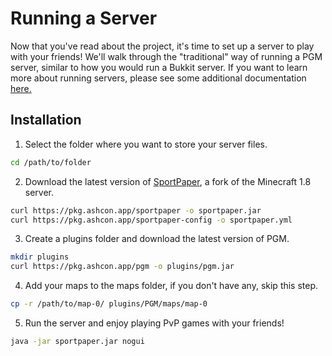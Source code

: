Running a Server
================

Now that you've read about the project, it's time to set up a server to play with your friends! We'll walk through the "traditional" way of running a PGM server, similar to how you would run a Bukkit server. If you want to learn more about running servers, please see some additional documentation [here.](https://bukkit.gamepedia.com/Setting_up_a_server)

Installation
------------

1. Select the folder where you want to store your server files.
```bash
cd /path/to/folder
```

2. Download the latest version of [SportPaper](https://github.com/Electroid/SportPaper), a fork of the Minecraft 1.8 server.
```bash
curl https://pkg.ashcon.app/sportpaper -o sportpaper.jar
curl https://pkg.ashcon.app/sportpaper-config -o sportpaper.yml
```

3. Create a plugins folder and download the latest version of PGM.
```bash
mkdir plugins
curl https://pkg.ashcon.app/pgm -o plugins/pgm.jar
```

4. Add your maps to the maps folder, if you don't have any, skip this step.
```bash
cp -r /path/to/map-0/ plugins/PGM/maps/map-0
```

5. Run the server and enjoy playing PvP games with your friends!
```bash
java -jar sportpaper.jar nogui
```
